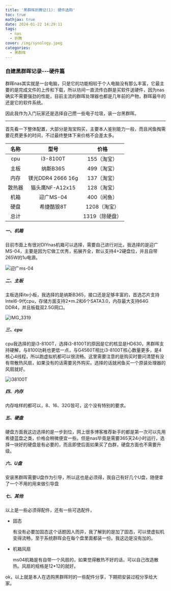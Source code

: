 ```yaml
---
title: '黑群晖折腾记(1): 硬件选购'
toc: true
mathjax: true
date: 2024-01-22 14:29:11
tags: 
  - nas
  - 折腾
cover: /img/synology.jpeg
categories: 
  - 黑群晖
---
```


### 自建黑群晖记录---硬件篇

群晖nas其实就是一台电脑，只是它的功能相较于个人电脑没有那么丰富，它最主要的是完成文件的上传和下载，所以坊间一直流传白群是买软件送硬件，因为nas确实不需要强劲的性能，目前主流的群晖处理器也都是几年前的产物，群晖最牛的还是它的软件系统。

因此我作为入门玩家还是选择自己攒一些电子垃圾，装一台黑群晖。

-----

首先看一下整体配置，大部分是淘宝购买，主要本人鉴别能力一般，而且闲鱼掏需要花费更多的时间，不过最终整体下来价格不会差太多。

|  名称  |       型号        |      价格      |
| :----: | :---------------: | :------------: |
|  cpu   |     i3-8100T      |  155（淘宝）   |
|  主板  |     纳斯B365      |  499（淘宝）   |
|  内存  | 镁光DDR4 2666 16g |  137（淘宝）   |
| 散热器 |  猫头鹰NF-A12x15  |  128（淘宝）   |
|  机箱  |     迎广MS-04     |  400（闲鱼）   |
|  硬盘  |    希捷酷狼8T     |  1208（淘宝）  |
|  总计  |                   | 1319（除硬盘） |

##### 一、机箱

目前市面上有很对DIYnas机箱可以选择，需要自己进行对比，我选择的是迎广MS-04，主要是因为它做工优秀，拓展齐全，默认支持4+2硬盘位，并且自带265W的1u电源。

![迎广ms-04](/img/迎广ms-04.png)

##### 二、主板

主板选择itx小板，我选择的是纳斯B365，接口还是足够丰富的，首选芯片支持Intel6-9代cpu，存储方面支持2*m.2和6个SATA3.0，内存最大支持64G DDR4，并且板载双2.5G网口。

![IMG_3319](/img/IMG_3319.JPG)

##### 三、cpu

cpu我选择的是i3-8100T，选择i3-8100T的原因是它的核显是HD630，黑群晖支持硬解，与8100功耗也更低一点，与G4560T相比i3-8100T核心数量更多，是4核心4线程，所以跑虚拟机都可以很流畅。这里需要注意的是购买时要问清楚有没有带散热风扇，如果没有的话需要另外购买。选择的话就闲鱼买一个原装处理器的风扇就好。

![i38100T](/img/i38100T.png)

##### 四、内存

内存啥样的都可以，8、16、32G皆可，这个没有特别的要求。

##### 五、硬盘

硬盘方面我这边选择的是一步到位，网上很多博客推荐新手的都是第一次可以先用希捷蓝盘之类，价格会稍微便宜一些。但是nas毕竟是需要365天24小时运行，选择一块好的硬盘是有必要的，而且即使后面如果买了白群，硬盘方面也不需要升级。

##### 六、U盘

安装黑群晖需要U盘作为引导，所以这也是必须得，我自己有好几个U盘，随便拿了一个不用的用来做引导盘

##### 七、其他

以上是一些必须得配件，还有一些可选配件，

- 固态

  有没有必要加固态这个话题因人而异，我了解到的是加了固态，可以使虚拟机变得流畅，至于系统群晖会在每个盘里面都装一份。我这边是没有加的。

- 机箱风扇

  ms04机箱是有自带一个风扇的，如果觉得散热不好的话，可以自己改造散热。风扇的规格是12*12的就好。

ok，以上就是本人在选购黑群晖时的一些配件分享，下期把安装过程分享给大家。

